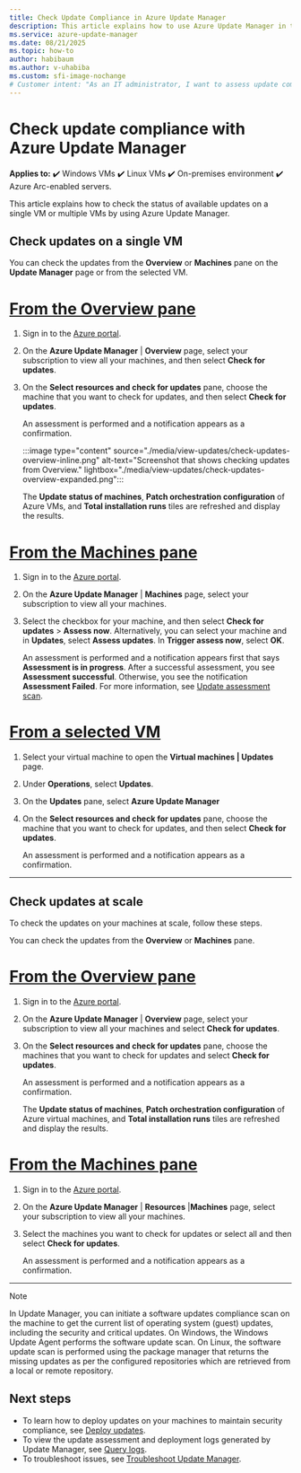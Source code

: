 ```yaml
---
title: Check Update Compliance in Azure Update Manager
description: This article explains how to use Azure Update Manager in the Azure portal to assess update compliance for supported machines.
ms.service: azure-update-manager
ms.date: 08/21/2025
ms.topic: how-to
author: habibaum
ms.author: v-uhabiba
ms.custom: sfi-image-nochange
# Customer intent: "As an IT administrator, I want to assess update compliance for all my virtual machines using a centralized tool, so that I can ensure they are up-to-date and secure."
---
```


# Check update compliance with Azure Update Manager

**Applies to:** :heavy_check_mark: Windows VMs :heavy_check_mark: Linux VMs :heavy_check_mark: On-premises environment :heavy_check_mark: Azure Arc-enabled servers.

This article explains how to check the status of available updates on a single VM or multiple VMs by using Azure Update Manager.

## Check updates on a single VM

You can check the updates from the **Overview** or **Machines** pane on the **Update Manager** page or from the selected VM.

# [From the Overview pane](#tab/singlevm-overview)

1. Sign in to the [Azure portal](https://portal.azure.com).

1. On the **Azure Update Manager** | **Overview** page, select your subscription to view all your machines, and then select **Check for updates**.

1. On the **Select resources and check for updates** pane, choose the machine that you want to check for updates, and then select **Check for updates**.

    An assessment is performed and a notification appears as a confirmation.

    :::image type="content" source="./media/view-updates/check-updates-overview-inline.png" alt-text="Screenshot that shows checking updates from Overview." lightbox="./media/view-updates/check-updates-overview-expanded.png":::
    
    The **Update status of machines**, **Patch orchestration configuration** of Azure VMs, and **Total installation runs** tiles are refreshed and display the results.

# [From the Machines pane](#tab/singlevm-machines)

1. Sign in to the [Azure portal](https://portal.azure.com).

1. On the **Azure Update Manager** | **Machines** page, select your subscription to view all your machines.

1. Select the checkbox for your machine, and then select **Check for updates** > **Assess now**. Alternatively, you can select your machine and in **Updates**, select **Assess updates**. In **Trigger assess now**, select **OK**.

    An assessment is performed and a notification appears first that says **Assessment is in progress**. After a successful assessment, you see **Assessment successful**. Otherwise, you see the notification **Assessment Failed**. For more information, see [Update assessment scan](assessment-options.md#update-assessment-scan).

# [From a selected VM](#tab/singlevm-home)

1. Select your virtual machine to open the **Virtual machines | Updates** page.
1. Under **Operations**, select **Updates**.
1. On the **Updates** pane, select **Azure Update Manager**

1.  On the **Select resources and check for updates** pane, choose the machine that you want to check for updates, and then select **Check for updates**.

    An assessment is performed and a notification appears as a confirmation.

---

## Check updates at scale

To check the updates on your machines at scale, follow these steps.

You can check the updates from the **Overview** or **Machines** pane.

# [From the Overview pane](#tab/at-scale-overview)

1. Sign in to the [Azure portal](https://portal.azure.com).

1. On the **Azure Update Manager** | **Overview** page, select your subscription to view all your machines and select **Check for updates**.

1. On the **Select resources and check for updates** pane, choose the machines that you want to check for updates and select **Check for updates**.

    An assessment is performed and a notification appears as a confirmation.

    The **Update status of machines**, **Patch orchestration configuration** of Azure virtual machines, and **Total installation runs** tiles are refreshed and display the results.

# [From the Machines pane](#tab/at-scale-machines)

1. Sign in to the [Azure portal](https://portal.azure.com).

1. On the **Azure Update Manager** | **Resources** |**Machines** page, select your subscription to view all your machines.

1. Select the machines you want to check for updates or select all and then select **Check for updates**.

   An assessment is performed and a notification appears as a confirmation.

---

> [!NOTE]
> In Update Manager, you can initiate a software updates compliance scan on the machine to get the current list of operating system (guest) updates, including the security and critical updates. On Windows, the Windows Update Agent performs the software update scan. On Linux, the software update scan is performed using the package manager that returns the missing updates as per the configured repositories which are retrieved from a local or remote repository.

## Next steps

* To learn how to deploy updates on your machines to maintain security compliance, see [Deploy updates](deploy-updates.md).
* To view the update assessment and deployment logs generated by Update Manager, see [Query logs](query-logs.md).
* To troubleshoot issues, see [Troubleshoot Update Manager](troubleshoot.md).
